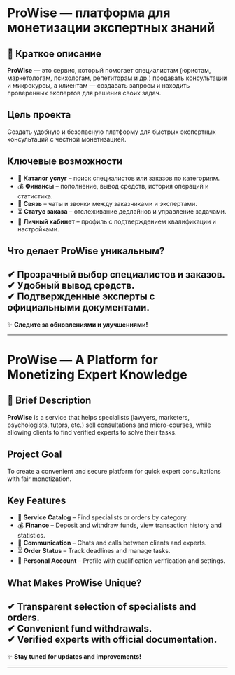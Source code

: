 # ProWise — платформа для монетизации экспертных знаний

## 📌 Краткое описание
**ProWise** — это сервис, который помогает специалистам (юристам, маркетологам, психологам, репетиторам и др.) продавать консультации и микрокурсы, а клиентам — создавать запросы и находить проверенных экспертов для решения своих задач.

## Цель проекта
Создать удобную и безопасную платформу для быстрых экспертных консультаций с честной монетизацией.

## Ключевые возможности
- 🛒 **Каталог услуг** – поиск специалистов или заказов по категориям.
- 💰 **Финансы** – пополнение, вывод средств, история операций и статистика.
- 💬 **Связь** – чаты и звонки между заказчиками и экспертами.
- ⏳ **Статус заказа** – отслеживание дедлайнов и управление задачами.
- 📌 **Личный кабинет** – профиль с подтверждением квалификации и настройками.

## Что делает ProWise уникальным?
✔ Прозрачный выбор специалистов и заказов.  
✔ Удобный вывод средств.  
✔ Подтвержденные эксперты с официальными документами.  
---
✨ **Следите за обновлениями и улучшениями!**

---

# ProWise — A Platform for Monetizing Expert Knowledge

## 📌 Brief Description
**ProWise** is a service that helps specialists (lawyers, marketers, psychologists, tutors, etc.) sell consultations and micro-courses, while allowing clients to find verified experts to solve their tasks.

## Project Goal
To create a convenient and secure platform for quick expert consultations with fair monetization.

## Key Features
- 🛒 **Service Catalog** – Find specialists or orders by category.
- 💰 **Finance** – Deposit and withdraw funds, view transaction history and statistics.
- 💬 **Communication** – Chats and calls between clients and experts.
- ⏳ **Order Status** – Track deadlines and manage tasks.
- 📌 **Personal Account** – Profile with qualification verification and settings.

## What Makes ProWise Unique?
✔ Transparent selection of specialists and orders.  
✔ Convenient fund withdrawals.  
✔ Verified experts with official documentation.  
---
✨ **Stay tuned for updates and improvements!**

---






